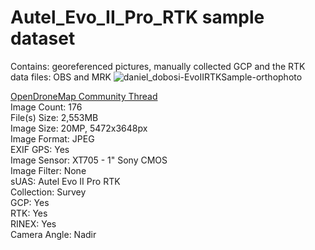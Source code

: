 # Autel_Evo_II_Pro_RTK sample dataset
Contains: georeferenced pictures, manually collected GCP and the RTK data files: OBS and MRK
![daniel_dobosi-EvoIIRTKSample-orthophoto](https://user-images.githubusercontent.com/19295950/172673772-a83e8e11-bd1e-4fd5-aa76-13da9605ef8c.png)

[OpenDroneMap Community Thread](https://community.opendronemap.org/t/gcp-projected-coordinates/11762/7?u=saijin_naib)  
Image Count: 176  
File(s) Size: 2,553MB  
Image Size: 20MP, 5472x3648px  
Image Format: JPEG  
EXIF GPS: Yes  
Image Sensor: XT705 - 1" Sony CMOS  
Image Filter: None  
sUAS: Autel Evo II Pro RTK  
Collection: Survey  
GCP: Yes  
RTK: Yes  
RINEX: Yes  
Camera Angle: Nadir 

